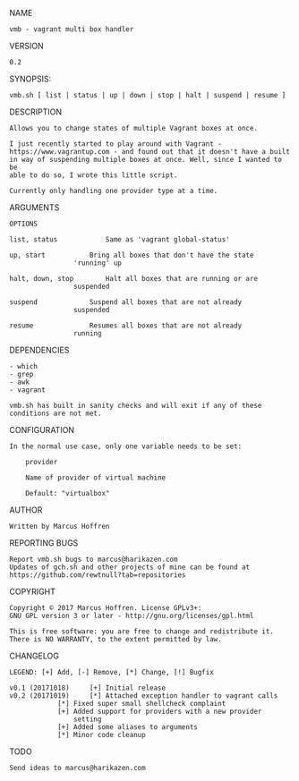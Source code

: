 NAME

	vmb - vagrant multi box handler

VERSION

	0.2

SYNOPSIS:

	vmb.sh [ list | status | up | down | stop | halt | suspend | resume ]

DESCRIPTION

	Allows you to change states of multiple Vagrant boxes at once.

	I just recently started to play around with Vagrant -
	https://www.vagrantup.com - and found out that it doesn't have a built
	in way of suspending multiple boxes at once. Well, since I wanted to be
	able to do so, I wrote this little script.

	Currently only handling one provider type at a time.

ARGUMENTS

	OPTIONS

	list, status			Same as 'vagrant global-status'

	up, start			Bring all boxes that don't have the state
					'running' up

	halt, down, stop		Halt all boxes that are running or are
					suspended

	suspend				Suspend all boxes that are not already
					suspended

	resume				Resumes all boxes that are not already
					running

DEPENDENCIES

	- which
	- grep
	- awk
	- vagrant

	vmb.sh has built in sanity checks and will exit if any of these
	conditions are not met.

CONFIGURATION

	In the normal use case, only one variable needs to be set:

	    provider

		Name of provider of virtual machine

	    Default: "virtualbox"

AUTHOR

	Written by Marcus Hoffren

REPORTING BUGS

	Report vmb.sh bugs to marcus@harikazen.com
	Updates of gch.sh and other projects of mine can be found at
	https://github.com/rewtnull?tab=repositories

COPYRIGHT

	Copyright © 2017 Marcus Hoffren. License GPLv3+:
	GNU GPL version 3 or later - http://gnu.org/licenses/gpl.html

	This is free software: you are free to change and redistribute it.
	There is NO WARRANTY, to the extent permitted by law.

CHANGELOG

	LEGEND: [+] Add, [-] Remove, [*] Change, [!] Bugfix

	v0.1 (20171018)		[+] Initial release
	v0.2 (20171019)		[*] Attached exception handler to vagrant calls
				[*] Fixed super small shellcheck complaint
				[+] Added support for providers with a new provider
				    setting
				[+] Added some aliases to arguments
				[*] Minor code cleanup

TODO

	Send ideas to marcus@harikazen.com
